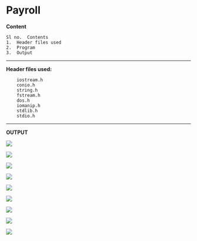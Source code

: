 # Payroll

**Content**


    Sl no.	Contents
    1.	Header files used
    2.	Program
    3.	Output

_________________________________________


**Header files used:**

        iostream.h
        conio.h
        string.h
        fstream.h
        dos.h
        iomanip.h
        stdlib.h
        stdio.h


_________________________________________


**OUTPUT**

![](https://github.com/Ashket980/Payroll/blob/main/Output/1.png?raw=true)

![](https://github.com/Ashket980/Payroll/blob/main/Output/2.png?raw=true)

![](https://github.com/Ashket980/Payroll/blob/main/Output/3.png?raw=true)

![](https://github.com/Ashket980/Payroll/blob/main/Output/4.png?raw=true)

![](https://github.com/Ashket980/Payroll/blob/main/Output/5.png?raw=true)

![](https://github.com/Ashket980/Payroll/blob/main/Output/6.png?raw=true)

![](https://github.com/Ashket980/Payroll/blob/main/Output/7.png?raw=true)

![](https://github.com/Ashket980/Payroll/blob/main/Output/8.png?raw=true)

![](https://github.com/Ashket980/Payroll/blob/main/Output/9.png?raw=true)
